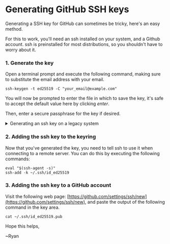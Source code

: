 # Generating GitHub SSH keys

Generating a SSH key for GitHub can sometimes be tricky, here's an easy method.

For this to work, you'll need an ssh installed on your system, and a Github account. ssh is preinstalled for most distributions, so you shouldn't have to worry about it.

### 1. Generate the key

Open a terminal prompt and execute the following command, making sure to substitute the email address with your email.

```
ssh-keygen -t ed25519 -C "your_email@example.com"
```

You will now be prompted to enter the file in which to save the key, it's safe to accept the default value here by clicking *enter*.

Then, enter a secure passphrase for the key if desired.

<details>
<summary> Generating an ssh key on a legacy system </summary>

  <code>ssh-keygen -t rsa -b 4096 -C "your_email@example.com"</code>

</details>

### 2. Adding the ssh key to the keyring

Now that you've generated the key, you need to tell ssh to use it when connecting to a remote server. You can do this by executing the following commands:

```
eval "$(ssh-agent -s)"
ssh-add -k ~/.ssh/id_ed25519
```

### 3. Adding the ssh key to a GitHub account

Visit the following web page: [https://github.com/settings/ssh/new](https://github.com/settings/ssh/new), and paste the output of the following command in the key area.

```
cat ~/.ssh/id_ed25519.pub
```

Hope this helps, 

~Ryan

